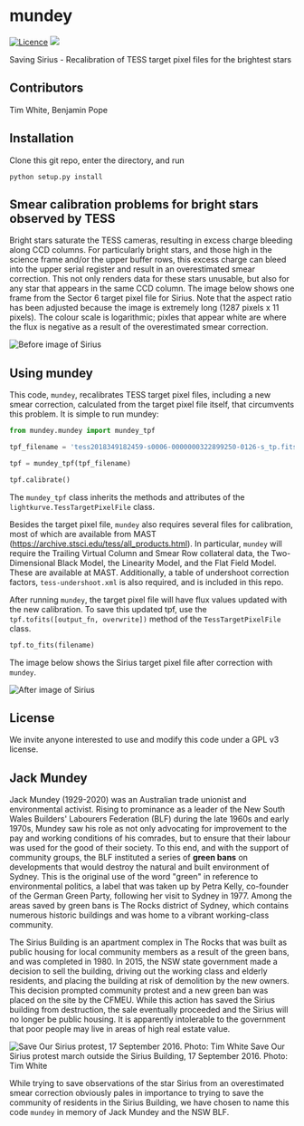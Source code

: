 # mundey
[![Licence](http://img.shields.io/badge/license-GPLv3-blue.svg?style=flat)](http://www.gnu.org/licenses/gpl-3.0.html)
![](https://github.com/hvidy/mundey/workflows/integration/badge.svg)


Saving Sirius - Recalibration of TESS target pixel files for the brightest stars

## Contributors

Tim White, Benjamin Pope

## Installation

Clone this git repo, enter the directory, and run

`python setup.py install`

## Smear calibration problems for bright stars observed by TESS

Bright stars saturate the TESS cameras, resulting in excess charge bleeding along CCD columns. For particularly bright stars, and those high in the science frame and/or the upper buffer rows, this excess charge can bleed into the upper serial register and result in an overestimated smear correction. This not only renders data for these stars unusable, but also for any star that appears in the same CCD column. The image below shows one frame from the Sector 6 target pixel file for Sirius. Note that the aspect ratio has been adjusted because the image is extremely long (1287 pixels x 11 pixels). The colour scale is logarithmic; pixles that appear white are where the flux is negative as a result of the overestimated smear correction.

![Before image of Sirius](/images/Sirius-before.png)

## Using mundey

This code, `mundey`, recalibrates TESS target pixel files, including a new smear correction, calculated from the target pixel file itself, that circumvents this problem. It is simple to run mundey:

```python
from mundey.mundey import mundey_tpf

tpf_filename = 'tess2018349182459-s0006-0000000322899250-0126-s_tp.fits'

tpf = mundey_tpf(tpf_filename)

tpf.calibrate()
```

The `mundey_tpf` class inherits the methods and attributes of the `lightkurve.TessTargetPixelFile` class.

Besides the target pixel file, `mundey` also requires several files for calibration, most of which are available from MAST (https://archive.stsci.edu/tess/all_products.html). In particular, `mundey` will require the Trailing Virtual Column and Smear Row collateral data, the Two-Dimensional Black Model, the Linearity Model, and the Flat Field Model. These are available at MAST. Additionally, a table of undershoot correction factors, `tess-undershoot.xml` is also required, and is included in this repo.

After running `mundey`, the target pixel file will have flux values updated with the new calibration. To save this updated tpf, use the `tpf.tofits([output_fn, overwrite])` method of the `TessTargetPixelFile` class.

```python
tpf.to_fits(filename)
```

The image below shows the Sirius target pixel file after correction with `mundey`.

![After image of Sirius](/images/Sirius-after.png)

## License

We invite anyone interested to use and modify this code under a GPL v3 license. 

## Jack Mundey

Jack Mundey (1929-2020) was an Australian trade unionist and environmental activist. Rising to prominance as a leader of the New South Wales Builders' Labourers Federation (BLF) during the late 1960s and early 1970s, Mundey saw his role as not only advocating for improvement to the pay and working conditions of his comrades, but to ensure that their labour was used for the good of their society. To this end, and with the support of community groups, the BLF instituted a series of **green bans** on developments that would destroy the natural and built environment of Sydney. This is the original use of the word "green" in reference to environmental politics, a label that was taken up by Petra Kelly, co-founder of the German Green Party, following her visit to Sydney in 1977. Among the areas saved by green bans is The Rocks district of Sydney, which contains numerous historic buildings and was home to a vibrant working-class community.

The Sirius Building is an apartment complex in The Rocks that was built as public housing for local community members as a result of the green bans, and was completed in 1980. In 2015, the NSW state government made a decision to sell the building, driving out the working class and elderly residents, and placing the building at risk of demolition by the new owners. This decision prompted community protest and a new green ban was placed on the site by the CFMEU. While this action has saved the Sirius building from destruction, the sale eventually proceeded and the Sirius will no longer be public housing. It is apparently intolerable to the government that poor people may live in areas of high real estate value.

![Save Our Sirius protest, 17 September 2016. Photo: Tim White](/images/SaveOurSirius-2016-09-17.jpg)
Save Our Sirius protest march outside the Sirius Building, 17 September 2016. Photo: Tim White

While trying to save observations of the star Sirius from an overestimated smear correction obviously pales in importance to trying to save the community of residents in the Sirius Building, we have chosen to name this code `mundey` in memory of Jack Mundey and the NSW BLF.